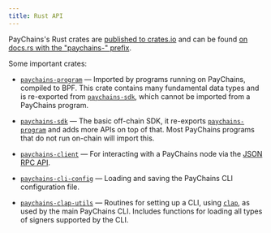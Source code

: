```yaml
---
title: Rust API
---
```


PayChains's Rust crates are [published to crates.io][crates.io] and can be found
[on docs.rs with the "paychains-" prefix][docs.rs].

[crates.io]: https://crates.io/search?q=paychains-
[docs.rs]: https://docs.rs/releases/search?query=paychains-

Some important crates:

- [`paychains-program`] &mdash; Imported by programs running on PayChains, compiled
  to BPF. This crate contains many fundamental data types and is re-exported from
  [`paychains-sdk`], which cannot be imported from a PayChains program.

- [`paychains-sdk`] &mdash; The basic off-chain SDK, it re-exports
  [`paychains-program`] and adds more APIs on top of that. Most PayChains programs
  that do not run on-chain will import this.

- [`paychains-client`] &mdash; For interacting with a PayChains node via the
  [JSON RPC API](jsonrpc-api).

- [`paychains-cli-config`] &mdash; Loading and saving the PayChains CLI configuration
  file.

- [`paychains-clap-utils`] &mdash; Routines for setting up a CLI, using [`clap`],
  as used by the main PayChains CLI. Includes functions for loading all types of
  signers supported by the CLI.

[`paychains-program`]: https://docs.rs/paychains-program
[`paychains-sdk`]: https://docs.rs/paychains-sdk
[`paychains-client`]: https://docs.rs/paychains-client
[`paychains-cli-config`]: https://docs.rs/paychains-cli-config
[`paychains-clap-utils`]: https://docs.rs/paychains-clap-utils
[`clap`]: https://docs.rs/clap
